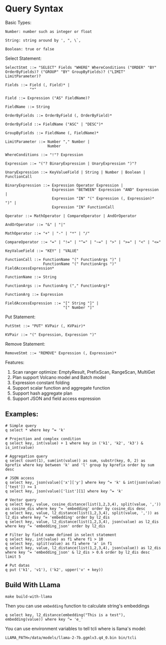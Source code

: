 # Query Syntax

Basic Types:

```
Number: number such as integer or float

String: string around by ', ", \`,

Boolean: true or false
```

Select Statement:

```
SelectStmt ::= "SELECT" Fields "WHERE" WhereConditions ("ORDER" "BY" OrderByFields)? ("GROUP" "BY" GroupByFields)? ("LIMIT" LimitParameter)?

Fields ::= Field (, Field)* |
           "*"

Field ::= Expression ("AS" FieldName)?

FieldName ::= String

OrderByFields ::= OrderByField (, OrderByField)*

OrderByField ::= FieldName ("ASC" | "DESC")*

GroupByFields ::= FieldName (, FieldName)*

LimitParameter ::= Number "," Number |
                   Number

WhereConditions ::= "!"? Expression

Expression ::= "("? BinaryExpression | UnaryExpression ")"?

UnaryExpression ::= KeyValueField | String | Number | Boolean | FunctionCall

BinaryExpression ::= Expression Operator Expression |
                     Expression "BETWEEN" Expression "AND" Expression |
                     Expression "IN" "(" Expression (, Expression)* ")" |
                     Expression "IN" FunctionCall

Operator ::= MathOperator | CompareOperator | AndOrOperator

AndOrOperator ::= "&" | "|"

MathOperator ::= "+" | "-" | "*" | "/"

CompareOperator ::= "=" | "!=" | "^=" | "~=" | ">" | ">=" | "<" | "<="

KeyValueField ::= "KEY" | "VALUE"

FunctionCall ::= FunctionName "(" FunctionArgs ")" |
                 FunctionName "(" FunctionArgs ")" FieldAccessExpression*

FunctionName ::= String

FunctionArgs ::= FunctionArg ("," FunctionArg)*

FunctionArg ::= Expression

FieldAccessExpression ::= "[" String "]" |
                          "[" Number "]"
```

Put Statement:

```
PutStmt ::= "PUT" KVPair (, KVPair)*

KVPair ::= "(" Expression, Expression ")"
```

Remove Statement:

```
RemoveStmt ::= "REMOVE" Expression (, Expression)*
```

Features:

1. Scan ranger optimize: EmptyResult, PrefixScan, RangeScan, MultiGet
2. Plan support Volcano model and Batch model
3. Expression constant folding
4. Support scalar function and aggregate function
5. Support hash aggregate plan
6. Support JSON and field access expression

## Examples:

```
# Simple query
q select * where key ^= 'k'

# Projection and complex condition
q select key, int(value) + 1 where key in ('k1', 'k2', 'k3') & is_int(value)

# Aggregation query
q select count(1), sum(int(value)) as sum, substr(key, 0, 2) as kprefix where key between 'k' and 'l' group by kprefix order by sum desc

# JSON access
q select key, json(value)['x']['y'] where key ^= 'k' & int(json(value)['test']) >= 1
q select key, json(value)['list'][1] where key ^= 'k'

# Vector query
q select key, value, cosine_distance(list(1,2,3,4), split(value, ',')) as cosine_dis where key ^= 'embedding' order by cosine_dis desc
q select key, value, l2_distance(list(1,2,3,4), split(value, ',')) as l2_dis where key ^= 'embedding' order by l2_dis
q select key, value, l2_distance(list(1,2,3,4), json(value) as l2_dis where key ^= 'embedding_json' order by l2_dis

# Filter by field name defined in select statement
q select key, int(value) as f1 where f1 > 10
q select key, split(value) as f1 where 'a' in f1
q select key, value, l2_distance(list(1,2,3,4), json(value)) as l2_dis where key ^= 'embedding_json' & l2_dis > 0.6 order by l2_dis desc limit 5

# Put datas
q put ('k1', 'v1'), ('k2', upper('v' + key))
```

## Build With LLama

```
make build-with-llama
```

Then you can use `embedding` function to calculate string's embeddings

```
q select key, l2_distance(embedding("This is a test"), embedding(value)) where key ^= 'e_'
```

You can use environment variables to tell tcli where is llama's model:

```
LLAMA_PATH=/data/models/llama-2-7b.ggmlv3.q4_0.bin bin/tcli
```
